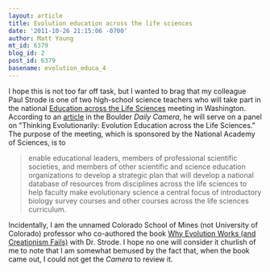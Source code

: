 ```yaml
---
layout: article
title: Evolution education across the life sciences
date: '2011-10-26 21:15:06 -0700'
author: Matt Young
mt_id: 6379
blog_id: 2
post_id: 6379
basename: evolution_educa_4
---
```

I hope this is not too far off task, but I wanted to brag that my colleague Paul Strode is one of two high-school science teachers who will take part in the national [Education across the Life Sciences](http://nas-sites.org/thinkingevolutionarily/) meeting in Washington.  According to an [article](http://www.dailycamera.com/boulder-county-schools/ci_19172793) in the Boulder _Daily Camera_, he will serve on a panel on "Thinking Evolutionarily: Evolution Education across the Life Sciences." The purpose of the meeting, which is sponsored by the National Academy of Sciences,  is to

> enable educational leaders, members of professional scientific societies, and members of other scientific and science education organizations to develop a strategic plan that will develop a national database of resources from disciplines across the life sciences to help faculty make evolutionary science a central focus of introductory biology survey courses and other courses across the life sciences curriculum.

Incidentally, I am the unnamed Colorado School of Mines (not University of Colorado) professor who co-authored the book [Why Evolution Works (and Creationism Fails)](http://rutgerspress.rutgers.edu/acatalog/Why_Evolution_Works.html) with Dr. Strode.  I hope no one will consider it churlish of me to note that I am somewhat bemused by the fact that, when the book came out, I could not get the _Camera_ to review it.
